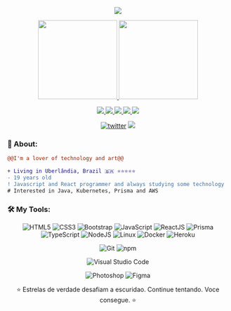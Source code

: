 <p align="center">
  <img src="https://media.licdn.com/dms/image/D4D16AQFNmdNCuNtrzg/profile-displaybackgroundimage-shrink_350_1400/0/1691868029697?e=1699488000&v=beta&t=USClAbj_xV0npQyKZgMaUQwe-AmAz9SDwAq92uxPFsQ"/>
</p>

 <div align="center">
   <a href="https://github.com/gabrielfreitasc">
   <img height="180em" src="https://github-readme-stats.vercel.app/api?username=gabrielfreitasc&show_icons=true&theme=tokyonight&include_all_commits=true&count_private=true"/>
    <img height="180em" src="https://github-readme-stats.vercel.app/api/top-langs/?username=gabrielfreitasc&layout=compact&langs_count=6&theme=tokyonight"/>

</div>

<p align="center">
  <a target="_blank" href="https://twitter.com/Freitas_o_cria">
    <img src="https://img.shields.io/twitter/follow/pedroperegrinaa?color=1DA1F2&logo=twitter&style=for-the-badge&label=twitter"/>
  </a>
  <a target="_blank" href="https://www.instagram.com/gabrielcoelhito/"><img src="https://img.shields.io/badge/Instagram-E4405F?style=for-the-badge&logo=instagram&logoColor=white">
  </a>
  <a target="_blank" href="https://www.linkedin.com/in/gabriel-freitasdev/">
    <img src="https://img.shields.io/badge/LinkedIn-307cc5?style=for-the-badge&logo=linkedin&logoColor=white&color=004182"/>
  </a>
  <a target="_blank" href="https://gabrielfreitasc.github.io/DevExperience/">
    <img src="https://img.shields.io/badge/-website-307cc5?style=for-the-badge&logo=google-chrome&logoColor=white&color=B700FF"/>
  </a>
    <a target="_blank" href="https://gabrielfreitasc.github.io/DevExperience/assets/Curriculo_GabrielFreitas-461cd491.pdf">
    <img src="https://img.shields.io/badge/curriculum-c?style=for-the-badge&logo=adobe-acrobat-reader&logoColor=white&color=BD0807"/>
  </a>
</p>

<div align="center">
<a href="https://github/gabrielfreitasc"><img alt="twitter" src="https://img.shields.io/github/followers/gabrielfreitasc?color=181717&logo=github&style=for-the-badge&label=github" /></a>
  <img src="https://komarev.com/ghpvc/?username=gabrielfreitasc&style=for-the-badge&color=32325D"/>
</div>

### **🧐 About:**

```diff
@@I'm a lover of technology and art@@

+ Living in Uberlândia, Brazil 🇧🇷 ⭐⭐⭐⭐⭐
- 19 years old
! Javascript and React programmer and always studying some technology
# Interested in Java, Kubernetes, Prisma and AWS
```

### 🛠 **My Tools:**

<div align="center">

![HTML5](https://img.shields.io/badge/html5-%23E34F26.svg?style=for-the-badge&logo=html5&logoColor=white)
![CSS3](https://img.shields.io/badge/css3-%231572B6.svg?style=for-the-badge&logo=css3&logoColor=white)
![Bootstrap](https://img.shields.io/badge/bootstrap-%23563D7C.svg?style=for-the-badge&logo=bootstrap&logoColor=white)
![JavaScript](https://img.shields.io/badge/javascript-%23323330.svg?style=for-the-badge&logo=javascript&logoColor=%23F7DF1E)
![ReactJS](https://img.shields.io/badge/react-C.svg?style=for-the-badge&logo=react&color=282C34)
![Prisma](https://img.shields.io/badge/Prisma-3982CE?style=for-the-badge&logo=Prisma&logoColor=white)
![TypeScript](https://img.shields.io/badge/typescript-%23323330.svg?style=for-the-badge&logo=typescript&logoColor=FFFFFF&color=2F74C0)
![NodeJS](https://img.shields.io/badge/node.js-6DA55F?style=for-the-badge&logo=node.js&logoColor=white)
![Linux](https://img.shields.io/badge/linux-C.svg?style=for-the-badge&logo=linux&logoColor=fff&color=735902)
![Docker](https://img.shields.io/badge/docker-%23430098.svg?style=for-the-badge&logo=docker&logoColor=white&color=003F8C)
![Heroku](https://img.shields.io/badge/heroku-%23430098.svg?style=for-the-badge&logo=heroku&logoColor=white)

![Git](https://img.shields.io/badge/git-%23F05033.svg?style=for-the-badge&logo=git&logoColor=white)
![npm](https://img.shields.io/badge/npm-6DA55F?style=for-the-badge&logo=npm&logoColor=white&color=000)

![Visual Studio Code](https://img.shields.io/badge/Visual%20Studio%20Code-0078d7.svg?style=for-the-badge&logo=visual-studio-code&logoColor=white)


![Photoshop](https://img.shields.io/badge/adobe%20photoshop-%2331A8FF.svg?style=for-the-badge&logo=adobe%20photoshop&logoColor=white)
![Figma](https://img.shields.io/badge/figma-C.svg?style=for-the-badge&logo=figma&color=fff)
</div>
<div align="center">
⭐ Estrelas de verdade desafiam a escuridao. Continue tentando. Voce consegue. ⭐
</div>
